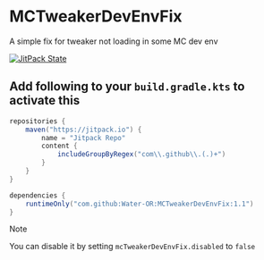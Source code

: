 # MCTweakerDevEnvFix
A simple fix for tweaker not loading in some MC dev env

[![JitPack State](https://jitpack.io/v/Water-OR/MCTweakerDevEnvFix.svg)](https://jitpack.io/#Water-OR/MCTweakerDevEnvFix)

## Add following to your `build.gradle.kts` to activate this
```gradle
repositories {
    maven("https://jitpack.io") {
        name = "Jitpack Repo"
        content {
            includeGroupByRegex("com\\.github\\.(.)+")
        }
    }
}

dependencies {
    runtimeOnly("com.github:Water-OR:MCTweakerDevEnvFix:1.1")
}
```

> [!NOTE]
> You can disable it by setting `mcTweakerDevEnvFix.disabled` to `false`
